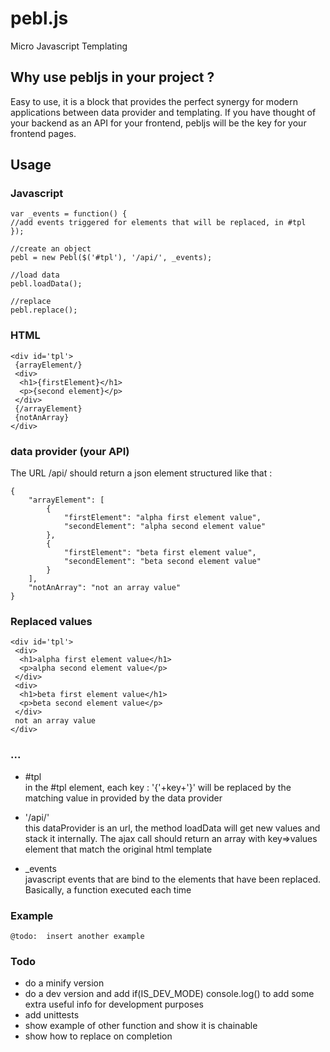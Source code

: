 pebl.js
=======

Micro Javascript Templating




Why use pebljs in your project ?
--------------------------------

Easy to use, it is a block that provides the perfect synergy for modern applications between data provider and templating. If you have thought of your backend as an API for your frontend, pebljs will be the key for your frontend pages.

  
Usage
-----

### Javascript

``` 
var _events = function() {
//add events triggered for elements that will be replaced, in #tpl
});

//create an object
pebl = new Pebl($('#tpl'), '/api/', _events);

//load data
pebl.loadData();  

//replace
pebl.replace();
```

### HTML

```
<div id='tpl'>
 {arrayElement/}
 <div>
  <h1>{firstElement}</h1>
  <p>{second element}</p>
 </div>
 {/arrayElement}
 {notAnArray}
</div>
```

### data provider (your API)

The URL /api/ should return a json element structured like that :

```
{
    "arrayElement": [
        {
            "firstElement": "alpha first element value",
            "secondElement": "alpha second element value"
        },
        {
            "firstElement": "beta first element value",
            "secondElement": "beta second element value"
        }
    ],
    "notAnArray": "not an array value"
}
```

### Replaced values 

```
<div id='tpl'>
 <div>
  <h1>alpha first element value</h1>
  <p>alpha second element value</p>
 </div>
 <div>
  <h1>beta first element value</h1>
  <p>beta second element value</p>
 </div>
 not an array value
</div>
```


### ... 

 * \#tpl  
 in the #tpl element, each key : '{'+key+'}' will be replaced by the matching value in provided by the data provider
 
 *  '/api/'  
 this dataProvider is an url, the method loadData will get new values and stack it internally. The ajax call should return an array with key=>values element that match the original html template
 
 *  _events  
 javascript events that are bind to the elements that have been replaced. Basically, a function executed each time
 

### Example

```
@todo:  insert another example

```

### Todo
* do a minify version
* do a dev version and add if(IS_DEV_MODE) console.log() to add some extra useful info for development purposes
* add unittests
* show example of other function and show it is chainable
* show how to replace on completion

 
